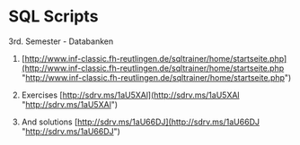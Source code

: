 SQL Scripts
==========

3rd. Semester - Databanken 

1. [http://www.inf-classic.fh-reutlingen.de/sqltrainer/home/startseite.php](http://www.inf-classic.fh-reutlingen.de/sqltrainer/home/startseite.php "http://www.inf-classic.fh-reutlingen.de/sqltrainer/home/startseite.php")

2. Exercises [http://sdrv.ms/1aU5XAl](http://sdrv.ms/1aU5XAl "http://sdrv.ms/1aU5XAl")
3. And solutions [http://sdrv.ms/1aU66DJ](http://sdrv.ms/1aU66DJ "http://sdrv.ms/1aU66DJ")

